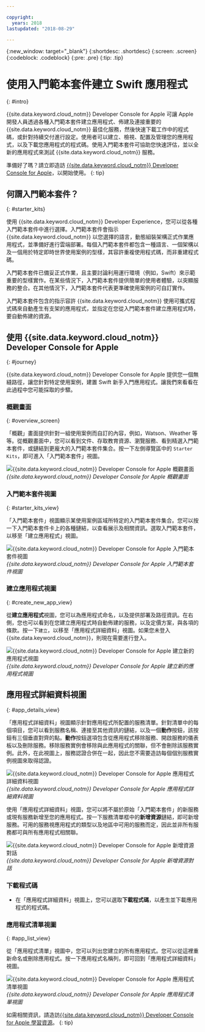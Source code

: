 ```yaml
---

copyright:
  years: 2018
lastupdated: "2018-08-29"

---
```

{:new_window: target="_blank"}
{:shortdesc: .shortdesc}
{:screen: .screen}
{:codeblock: .codeblock}
{:pre: .pre}
{:tip: .tip}

# 使用入門範本套件建立 Swift 應用程式
{: #intro}

{{site.data.keyword.cloud_notm}} Developer Console for Apple 可讓 Apple 開發人員透過各種入門範本套件建立應用程式、佈建及連接重要的 {{site.data.keyword.cloud_notm}} 最佳化服務，然後快速下載工作中的程式碼，或針對持續交付進行設定。使用者可以建立、檢視、配置及管理您的應用程式，以及下載您應用程式的程式碼。使用入門範本套件可協助您快速評估，並以全新的應用程式來測試 {{site.data.keyword.cloud_notm}} 服務。

準備好了嗎？請立即造訪 [{{site.data.keyword.cloud_notm}} Developer Console for Apple](https://console.bluemix.net/developer/appledevelopment/starter-kits)，以開始使用。
{: tip}

## 何謂入門範本套件？
{: #starter_kits}

使用 {{site.data.keyword.cloud_notm}} Developer Experience，您可以從各種入門範本套件中進行選擇。入門範本套件會指示 {{site.data.keyword.cloud_notm}} 以您選擇的語言，動態組裝架構正式作業應用程式，並準備好進行雲端部署。每個入門範本套件都包含一種語言、一個架構以及一個用於特定即時世界使用案例的型樣，其容許重複使用程式碼，而非重建程式碼。

入門範本套件已備妥正式作業，且主要討論利用運行環境（例如，Swift）來示範重要的型樣實作。在某些情況下，入門範本套件提供簡單的使用者體驗，以突顯服務的整合。在其他情況下，入門範本套件代表更準確使用案例的可自訂實作。

入門範本套件包含的指示容許 {{site.data.keyword.cloud_notm}} 使用可攜式程式碼來自動產生有支架的應用程式，並指定在您從入門範本套件建立應用程式時，要自動佈建的資源。

## 使用 {{site.data.keyword.cloud_notm}} Developer Console for Apple
{: #journey}

{{site.data.keyword.cloud_notm}} Developer Console for Apple 提供您一個無縫路徑，讓您針對特定使用案例，建置 Swift 新手入門應用程式。讓我們來看看在此過程中您可能採取的步驟。

### 概觀畫面
{: #overview_screen}

「概觀」畫面提供針對一組使用案例而自訂的內容，例如，Watson、Weather 等等。從概觀畫面中，您可以看到文件、存取教育資源、瀏覽服務、看到精選入門範本套件，或鏈結到更龐大的入門範本套件集合。按一下左側導覽區中的 `Starter Kits`，即可進入「入門範本套件」視圖。

![{{site.data.keyword.cloud_notm}} Developer Console for Apple 概觀畫面](images/overview_screen.png "概觀畫面") <br> *{{site.data.keyword.cloud_notm}} Developer Console for Apple 概觀畫面*

### 入門範本套件視圖
{: #starter_kits_view}

「入門範本套件」視圖顯示某使用案例區域所特定的入門範本套件集合。您可以按一下入門範本套件卡上的各種鏈結，以查看展示及相關資訊。選取入門範本套件，以移至「建立應用程式」視圖。

![{{site.data.keyword.cloud_notm}} Developer Console for Apple 入門範本套件視圖](images/starter_kits_screen.png "入門範本套件視圖") <br> *{{site.data.keyword.cloud_notm}} Developer Console for Apple 入門範本套件視圖*

### 建立應用程式視圖
{: #create_new_app_view}

從**建立應用程式**視圖，您可以為應用程式命名，以及提供部署及路徑資訊。在右側，您也可以看到在您建立應用程式時自動佈建的服務，以及定價方案，與各項的條款。按一下`建立`，以移至「應用程式詳細資料」視圖。如果您未登入 {{site.data.keyword.cloud_notm}}，則現在需要進行登入。

![{{site.data.keyword.cloud_notm}} Developer Console for Apple 建立新的應用程式視圖](images/create_new_project_screen.png "建立新的應用程式視圖") <br> *{{site.data.keyword.cloud_notm}} Developer Console for Apple 建立新的應用程式視圖*

## 應用程式詳細資料視圖
{: #app_details_view}

「應用程式詳細資料」視圖顯示針對應用程式所配置的服務清單。針對清單中的每個項目，您可以看到服務名稱、連接至其他資訊的鏈結，以及一個**動作**按鈕，該按鈕有三個垂直對齊的點。**動作**按鈕選項包含從應用程式移除服務、開啟服務的儀表板以及刪除服務。移除服務實例會移除與此應用程式的關聯，但不會刪除該服務實例。此外，在此視圖上，服務認證合併在一起，因此您不需要造訪每個個別服務實例視圖來取得認證。

![{{site.data.keyword.cloud_notm}} Developer Console for Apple 應用程式詳細資料視圖](images/project_details_screen.png "應用程式詳細資料視圖") <br> *{{site.data.keyword.cloud_notm}} Developer Console for Apple 應用程式詳細資料視圖*

使用「應用程式詳細資料」視圖，您可以將不屬於原始「入門範本套件」的新服務或現有服務新增至您的應用程式。按一下服務清單框中的**新增資源**鏈結，即可新增服務。可用的服務視應用程式的類型以及地區中可用的服務而定，因此並非所有服務都可與所有應用程式相關聯。

![{{site.data.keyword.cloud_notm}} Developer Console for Apple 新增資源對話](images/add_resource_screen.png "新增資源對話") <br> *{{site.data.keyword.cloud_notm}} Developer Console for Apple 新增資源對話*

### 下載程式碼

* 在「應用程式詳細資料」視圖上，您可以選取**下載程式碼**，以產生並下載應用程式的程式碼。

### 應用程式清單視圖
{: #app_list_view}

從「應用程式清單」視圖中，您可以列出您建立的所有應用程式。您可以從這裡重新命名或刪除應用程式。按一下應用程式名稱列，即可回到「應用程式詳細資料」視圖。

![{{site.data.keyword.cloud_notm}} Developer Console for Apple 應用程式清單視圖](images/project_list_screen.png "應用程式清單視圖") <br> *{{site.data.keyword.cloud_notm}} Developer Console for Apple 應用程式清單視圖*

如需相關資訊，請造訪[{{site.data.keyword.cloud_notm}} Developer Console for Apple 學習資源](https://console.bluemix.net/developer/appledevelopment/learning-resources)。
{: tip}
